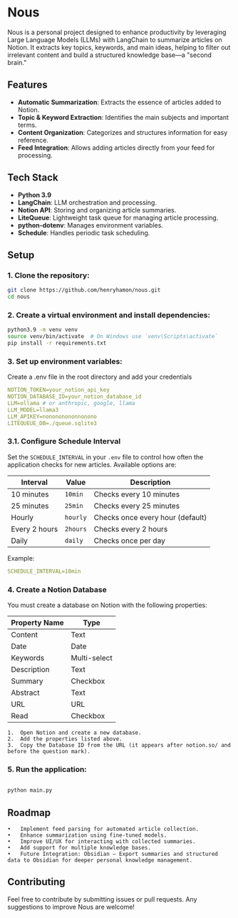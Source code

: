 
# Nous

Nous is a personal project designed to enhance productivity by leveraging Large Language Models (LLMs) with LangChain to summarize articles on Notion. It extracts key topics, keywords, and main ideas, helping to filter out irrelevant content and build a structured knowledge base—a "second brain."

## Features

- **Automatic Summarization**: Extracts the essence of articles added to Notion.  
- **Topic & Keyword Extraction**: Identifies the main subjects and important terms.  
- **Content Organization**: Categorizes and structures information for easy reference.  
- **Feed Integration**: Allows adding articles directly from your feed for processing.  

## Tech Stack

- **Python 3.9**  
- **LangChain**: LLM orchestration and processing.  
- **Notion API**: Storing and organizing article summaries.  
- **LiteQueue**: Lightweight task queue for managing article processing.
- **python-dotenv**: Manages environment variables.  
- **Schedule**: Handles periodic task scheduling.

## Setup

### 1. Clone the repository:

   ```sh
   git clone https://github.com/henryhamon/nous.git
   cd nous
```

### 2.	Create a virtual environment and install dependencies:

 ```sh
python3.9 -m venv venv
source venv/bin/activate  # On Windows use `venv\Scripts\activate`
pip install -r requirements.txt
```

### 3.	Set up environment variables:

Create a .env file in the root directory and add your credentials

 ```yaml
NOTION_TOKEN=your_notion_api_key
NOTION_DATABASE_ID=your_notion_database_id
LLM=ollama # or anthropic, google, llama
LLM_MODEL=llama3
LLM_APIKEY=nonononononnonono
LITEQUEUE_DB=./queue.sqlite3
 ```

### 3.1. Configure Schedule Interval

Set the `SCHEDULE_INTERVAL` in your `.env` file to control how often the application checks for new articles. Available options are:

| Interval | Value | Description |
|----------|--------|-------------|
| 10 minutes | `10min` | Checks every 10 minutes |
| 25 minutes | `25min` | Checks every 25 minutes |
| Hourly | `hourly` | Checks once every hour (default) |
| Every 2 hours | `2hours` | Checks every 2 hours |
| Daily | `daily` | Checks once per day |

Example:

 ```yaml
SCHEDULE_INTERVAL=10min
 ```

### 4. Create a Notion Database

You must create a database on Notion with the following properties:

| Property Name | Type |
|--------------|------|
| Content | Text |
| Date | Date |
| Keywords | Multi-select |
| Description | Text |
| Summary | Checkbox |
| Abstract | Text |
| URL | URL |
| Read | Checkbox |

	1.	Open Notion and create a new database.
	2.	Add the properties listed above.
	3.	Copy the Database ID from the URL (it appears after notion.so/ and before the question mark).


### 5.	Run the application:

 ```sh

python main.py

 ```

## Roadmap

	•	Implement feed parsing for automated article collection.
	•	Enhance summarization using fine-tuned models.
	•	Improve UI/UX for interacting with collected summaries.
	•	Add support for multiple knowledge bases.
	•	Future Integration: Obsidian – Export summaries and structured data to Obsidian for deeper personal knowledge management.

## Contributing

Feel free to contribute by submitting issues or pull requests. Any suggestions to improve Nous are welcome!

